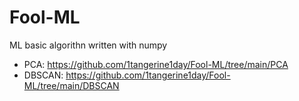 # Fool-ML
ML basic algorithn written with numpy


* PCA: https://github.com/1tangerine1day/Fool-ML/tree/main/PCA
* DBSCAN: https://github.com/1tangerine1day/Fool-ML/tree/main/DBSCAN


